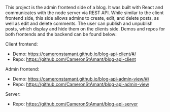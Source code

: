This project is the admin frontend side of a blog. It was built with React and communicates with the node server via REST API. While similar to the client frontend side, this side allows admins to create, edit, and delete posts, as well as edit and delete comments. The user can publish and unpublish posts, which display and hide them on the clients side. Demos and repos for both frontends and the backend can be found below:

Client frontend:

- Demo: https://cameronstamant.github.io/blog-api-client/#/
- Repo: https://github.com/CameronStAmant/blog-api-client

Admin frontend:

- Demo: https://cameronstamant.github.io/blog-api-admin-view/#/
- Repo: https://github.com/CameronStAmant/blog-api-admin-view

Server:

- Repo: https://github.com/CameronStAmant/blog-api-server
